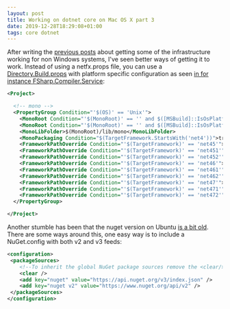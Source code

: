 ```yaml
---
layout: post
title: Working on dotnet core on Mac OS X part 3
date: 2019-12-28T18:29:08+01:00
tags: core dotnet
---
```


After writing the [previous posts](http://assertfail.gewalli.se/2018/09/05/Working-on-dotnet-core-on-Mac-OS-X-part-2.html) about getting some of the infrastructure working for non Windows systems, I've seen better ways of getting it to work. Instead of using a netfx.props file, you can use a [Directory.Build.props](https://docs.microsoft.com/en-us/visualstudio/msbuild/customize-your-build?view=vs-2019) with platform specific configuration as seen [in for instance FSharp.Compiler.Service](https://github.com/fsharp/FSharp.Compiler.Service/blob/08daf6d5a0abb62c01a475ea442c2996b0e79335/FSharpBuild.Directory.Build.props#L39-L54):

```xml
<Project>

  <!-- mono -->
  <PropertyGroup Condition="'$(OS)' == 'Unix'">
    <MonoRoot Condition="'$(MonoRoot)' == '' and $([MSBuild]::IsOsPlatform('Linux'))">/usr</MonoRoot>
    <MonoRoot Condition="'$(MonoRoot)' == '' and $([MSBuild]::IsOsPlatform('OSX'))">/Library/Frameworks/Mono.framework/Versions/Current</MonoRoot>
    <MonoLibFolder>$(MonoRoot)/lib/mono</MonoLibFolder>
    <MonoPackaging Condition="$(TargetFramework.StartsWith('net4'))">true</MonoPackaging>
    <FrameworkPathOverride Condition="'$(TargetFramework)' == 'net45'">$(MonoLibFolder)/4.5-api</FrameworkPathOverride>
    <FrameworkPathOverride Condition="'$(TargetFramework)' == 'net451'">$(MonoLibFolder)/4.5.1-api</FrameworkPathOverride>
    <FrameworkPathOverride Condition="'$(TargetFramework)' == 'net452'">$(MonoLibFolder)/4.5.2-api</FrameworkPathOverride>
    <FrameworkPathOverride Condition="'$(TargetFramework)' == 'net46'">$(MonoLibFolder)/4.6-api</FrameworkPathOverride>
    <FrameworkPathOverride Condition="'$(TargetFramework)' == 'net461'">$(MonoLibFolder)/4.6.1-api</FrameworkPathOverride>
    <FrameworkPathOverride Condition="'$(TargetFramework)' == 'net462'">$(MonoLibFolder)/4.6.2-api</FrameworkPathOverride>
    <FrameworkPathOverride Condition="'$(TargetFramework)' == 'net47'">$(MonoLibFolder)/4.7-api</FrameworkPathOverride>
    <FrameworkPathOverride Condition="'$(TargetFramework)' == 'net471'">$(MonoLibFolder)/4.7.1-api</FrameworkPathOverride>
    <FrameworkPathOverride Condition="'$(TargetFramework)' == 'net472'">$(MonoLibFolder)/4.7.2-api</FrameworkPathOverride>
  </PropertyGroup>

</Project>
```

Another stumble has been that the nuget version on Ubuntu [is a bit old](https://stackoverflow.com/a/40209368). There are some ways around this, one easy way is to include a NuGet.config with both v2 and v3 feeds:

```xml
<configuration>
 <packageSources>
    <!--To inherit the global NuGet package sources remove the <clear/> line below -->
    <clear />
    <add key="nuget" value="https://api.nuget.org/v3/index.json" />
    <add key="nuget v2" value="https://www.nuget.org/api/v2" />
 </packageSources>
</configuration>
```
